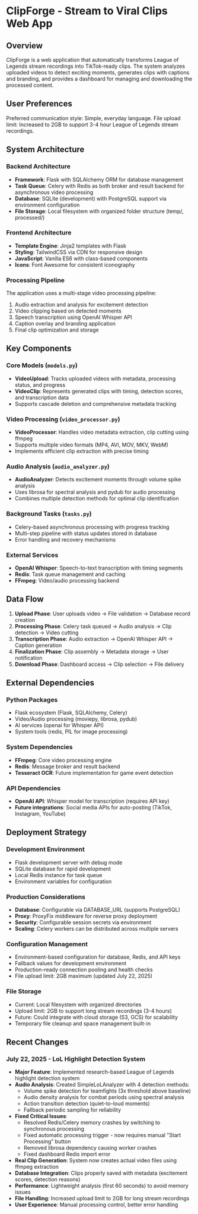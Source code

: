 # ClipForge - Stream to Viral Clips Web App

## Overview

ClipForge is a web application that automatically transforms League of Legends stream recordings into TikTok-ready clips. The system analyzes uploaded videos to detect exciting moments, generates clips with captions and branding, and provides a dashboard for managing and downloading the processed content.

## User Preferences

Preferred communication style: Simple, everyday language.
File upload limit: Increased to 2GB to support 3-4 hour League of Legends stream recordings.

## System Architecture

### Backend Architecture
- **Framework**: Flask with SQLAlchemy ORM for database management
- **Task Queue**: Celery with Redis as both broker and result backend for asynchronous video processing
- **Database**: SQLite (development) with PostgreSQL support via environment configuration
- **File Storage**: Local filesystem with organized folder structure (temp/, processed/)

### Frontend Architecture
- **Template Engine**: Jinja2 templates with Flask
- **Styling**: TailwindCSS via CDN for responsive design
- **JavaScript**: Vanilla ES6 with class-based components
- **Icons**: Font Awesome for consistent iconography

### Processing Pipeline
The application uses a multi-stage video processing pipeline:
1. Audio extraction and analysis for excitement detection
2. Video clipping based on detected moments
3. Speech transcription using OpenAI Whisper API
4. Caption overlay and branding application
5. Final clip optimization and storage

## Key Components

### Core Models (`models.py`)
- **VideoUpload**: Tracks uploaded videos with metadata, processing status, and progress
- **VideoClip**: Represents generated clips with timing, detection scores, and transcription data
- Supports cascade deletion and comprehensive metadata tracking

### Video Processing (`video_processor.py`)
- **VideoProcessor**: Handles video metadata extraction, clip cutting using ffmpeg
- Supports multiple video formats (MP4, AVI, MOV, MKV, WebM)
- Implements efficient clip extraction with precise timing

### Audio Analysis (`audio_analyzer.py`)
- **AudioAnalyzer**: Detects excitement moments through volume spike analysis
- Uses librosa for spectral analysis and pydub for audio processing
- Combines multiple detection methods for optimal clip identification

### Background Tasks (`tasks.py`)
- Celery-based asynchronous processing with progress tracking
- Multi-step pipeline with status updates stored in database
- Error handling and recovery mechanisms

### External Services
- **OpenAI Whisper**: Speech-to-text transcription with timing segments
- **Redis**: Task queue management and caching
- **FFmpeg**: Video/audio processing backend

## Data Flow

1. **Upload Phase**: User uploads video → File validation → Database record creation
2. **Processing Phase**: Celery task queued → Audio analysis → Clip detection → Video cutting
3. **Transcription Phase**: Audio extraction → OpenAI Whisper API → Caption generation
4. **Finalization Phase**: Clip assembly → Metadata storage → User notification
5. **Download Phase**: Dashboard access → Clip selection → File delivery

## External Dependencies

### Python Packages
- Flask ecosystem (Flask, SQLAlchemy, Celery)
- Video/Audio processing (moviepy, librosa, pydub)
- AI services (openai for Whisper API)
- System tools (redis, PIL for image processing)

### System Dependencies
- **FFmpeg**: Core video processing engine
- **Redis**: Message broker and result backend
- **Tesseract OCR**: Future implementation for game event detection

### API Dependencies
- **OpenAI API**: Whisper model for transcription (requires API key)
- **Future integrations**: Social media APIs for auto-posting (TikTok, Instagram, YouTube)

## Deployment Strategy

### Development Environment
- Flask development server with debug mode
- SQLite database for rapid development
- Local Redis instance for task queue
- Environment variables for configuration

### Production Considerations
- **Database**: Configurable via DATABASE_URL (supports PostgreSQL)
- **Proxy**: ProxyFix middleware for reverse proxy deployment
- **Security**: Configurable session secrets via environment
- **Scaling**: Celery workers can be distributed across multiple servers

### Configuration Management
- Environment-based configuration for database, Redis, and API keys
- Fallback values for development environment
- Production-ready connection pooling and health checks
- File upload limit: 2GB maximum (updated July 22, 2025)

### File Storage
- Current: Local filesystem with organized directories
- Upload limit: 2GB to support long stream recordings (3-4 hours)
- Future: Could integrate with cloud storage (S3, GCS) for scalability
- Temporary file cleanup and space management built-in

## Recent Changes

### July 22, 2025 - LoL Highlight Detection System
- **Major Feature**: Implemented research-based League of Legends highlight detection system
- **Audio Analysis**: Created SimpleLoLAnalyzer with 4 detection methods:
  - Volume spike detection for teamfights (3x threshold above baseline)
  - Audio density analysis for combat periods using spectral analysis
  - Action transition detection (quiet-to-loud moments)
  - Fallback periodic sampling for reliability
- **Fixed Critical Issues**:
  - Resolved Redis/Celery memory crashes by switching to synchronous processing
  - Fixed automatic processing trigger - now requires manual "Start Processing" button
  - Removed librosa dependency causing worker crashes
  - Fixed dashboard Redis import error
- **Real Clip Generation**: System now creates actual video files using ffmpeg extraction
- **Database Integration**: Clips properly saved with metadata (excitement scores, detection reasons)
- **Performance**: Lightweight analysis (first 60 seconds) to avoid memory issues
- **File Handling**: Increased upload limit to 2GB for long stream recordings
- **User Experience**: Manual processing control, better error handling